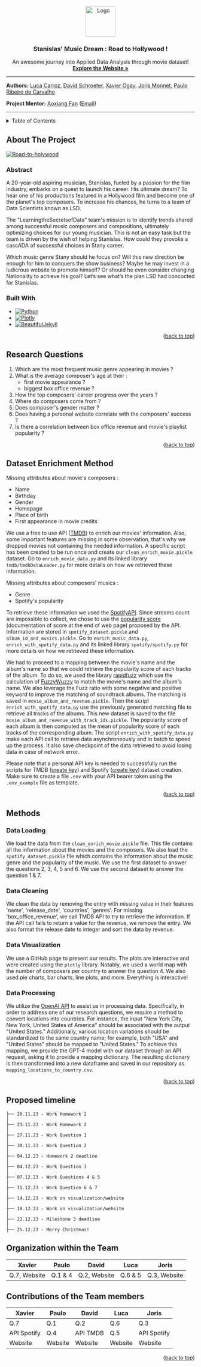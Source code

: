 <!-- Able a quick return to the top page -->
<a name="readme-top"></a>

<!-- PROJECT LOGO -->
<br />
<div align="center">
  <a href="https://github.com/epfl-ada/ada-2023-project-learningthesecretsofdata">
    <img src="assets/img/LSD_trans.png" alt="Logo" width="80" height="80">
  </a>

<h3 align="center">Stanislas' Music Dream : Road to Hollywood !</h3>

  <p align="center">
    An awesome journey into Applied Data Analysis through movie dataset!
    <br />
    <a href="https://learningthesecretsofdata.github.io/CS-401_Website/"><strong>Explore the Website »</strong></a>
  </p>
</div>

---

**Authors:** [Luca Carroz](https://people.epfl.ch/emilie.carroz),
[David Schroeter](https://people.epfl.ch/david.schroeter),
[Xavier Ogay](https://people.epfl.ch/xavier.ogay), [Joris Monnet](https://people.epfl.ch/joris.monnet),
[Paulo Ribeiro de Carvalho](https://people.epfl.ch/paulo.ribeirodecarvalho)

**Project Mentor:** [Aoxiang Fan](https://people.epfl.ch/aoxiang.fan) ([Email](mailto:aoxiang.fan@epfl.ch))

---


<!-- TABLE OF CONTENTS -->
<details>
  <summary>Table of Contents</summary>
  <ol>
    <li>
      <a href="#about-the-project">About The Project</a>
      <ul>
        <li><a href="#abstract">Abstract</a></li>
        <li><a href="#built-with">Built With</a></li>
      </ul>
    </li>
    <li><a href="#research-questions">Research Questions</a></li>
    <li><a href="#dataset-enrichment-method">Dataset Enrichment Method</a></li>
    <li>
      <a href="#methods">Methods</a>
      <ul>
        <li><a href="#data-loading">Data Loading</a></li>
        <li><a href="#data-cleaning">Data Cleaning</a></li>
        <li><a href="#data-visualization">Data Visualization</a></li>
      </ul>
    </li>
    <li><a href="#proposed-timeline">Timeline</a></li>
    <li><a href="#organization-within-the-team">Organization within the Team</a></li>
  </ol>
</details>



<!-- ABOUT THE PROJECT -->

## About The Project

[![Road-to-holywood][product-screenshot]](https://learningthesecretsofdata.github.io/CS-401_Website/)

### Abstract

A 20-year-old aspiring musician, Stanislas, fueled by a passion for the film industry, embarks on a quest to launch his
career. His ultimate dream? To hear one of his productions featured in a Hollywood film and become one of the planet's
top composers. To increase his chances, he turns to a team of Data Scientists known as LSD.

The "LearningtheSecretsofData" team's mission is to identify trends shared among successful music composers and
compositions, ultimately
optimizing choices for our young musician. This is not an easy task but the team is driven by the wish of helping
Stanislas. How could they provoke a cascADA of successful choices in Stany career.

Which music genre Stany should he focus on? Will this new direction be enough for him to conquers the show business?
Maybe he may invest in a ludicrous website to promote himself? Or should he even consider changing Nationality to
achieve his goal? Let’s see what’s the plan LSD had concocted for Stanislas.

### Built With

* [![Python][Python.org]][Python-url]
* [![Plotly][Plotly.com]][Plotly-url]
* [![BeautifulJekyll][BeautifulJekyll.com]][BeautifulJekyll-url]

<p align="right">(<a href="#readme-top">back to top</a>)</p>

## Research Questions

1) Which are the most frequent music genre appearing in movies ?
2) What is the average composer's age at their :
    - first movie appearance ?
    - biggest box office revenue ?
3) How the top composers' career progress over the years ?
4) Where do composers come from ?
5) Does composer's gender matter ?
6) Does having a personal website correlate with the composers' success ?
7) Is there a correlation between box office revenue and movie's playlist popularity ?

<p align="right">(<a href="#readme-top">back to top</a>)</p>

## Dataset Enrichment Method

Missing attributes about movie's composers :

- Name
- Birthday
- Gender
- Homepage
- Place of birth
- First appearance in movie credits

We use a free to use API ([TMDB](https://www.themoviedb.org/?language=fr)) to enrich our movies' information. Also, some
important features are missing in some observation, that's why we dropped movies not containing the needed information.
A specific
script has been created to be run once and create our `clean_enrich_movie.pickle` dataset. Go to `enrich_movie_data.py`
and
its linked library `tmdb/tmdbDataLoader.py` for more details on how we retrieved these information.

Missing attributes about composers' musics :

- Genre
- Spotify's popularity

To retrieve these information we used the [SpotifyAPI](https://developer.spotify.com/documentation/web-api). Since
streams count are impossible to collect, we chose to use
the [popularity score](https://developer.spotify.com/documentation/web-api/reference/get-track)
(documentation of score at the end of web page) proposed by the API. Information are stored in `spotify_dataset.pickle`
and `album_id_and_musics.pickle`.
Go to `enrich_music_data.py`, `enrich_with_spotify_data.py` and its linked library `spotify/spotify.py` for more details
on how we retrieved these information.

We had to proceed to a mapping between the movie's name and the album's name so that we could retrieve the popularity
score of each tracks of the album.
To do so, we used the library [rapidfuzz](https://pypi.org/project/rapidfuzz/) which use the calculation
of [FuzzyWuzzy](https://github.com/seatgeek/fuzzywuzzy) to match the movie's name and the album's name.
We also leverage the Fuzz ratio with some negative and positive keyword to improve the matching of soundtrack albums.
The matching is saved in `movie_album_and_revenue.pickle`. Then the script `enrich_with_spotify_data.py` use the
previously generated matching file to retrieve all tracks of the albums. This new dataset is saved to the
file `movie_album_and_revenue_with_track_ids.pickle`.
The popularity score of each album is then computed as the mean of popularity score of each tracks of the corresponding
album.
The script `enrich_with_spotify_data.py` make each API call to retrieve data asynchroneously and in batch to speed up
the process. It also save checkpoint of the data retrieved to avoid losing data in case of network error.

Please note that a personal API key is needed to successfully run the scripts for
TMDB ([create key](https://developer.themoviedb.org/reference/intro/getting-started))
and Spotify ([create key](https://developer.spotify.com/documentation/web-api/tutorials/getting-started)) dataset
creation.
Make sure to create a file `.env` with your API bearer token using the `.env_example` file as template.

<p align="right">(<a href="#readme-top">back to top</a>)</p>

## Methods

### Data Loading

We load the data from the `clean_enrich_movie.pickle` file. This file contains all the information about the movies and
the composers. We also load the `spotify_dataset.pickle` file which contains the information about the music genre and
the popularity of the music. We use the first dataset to answer the questions 2, 3, 4, 5 and 6. We use the second
dataset to answer the question 1 & 7.

### Data Cleaning

We clean the data by removing the entry with missing value in their features 'name', 'release_date',
'countries', 'genres'. For missing 'box_office_revenue', we call TMDB API to try to retrieve the information.
If the API call fails to return a value for the revenue, we remove the entry.
We also format the release date to integer and sort the data by revenue.

### Data Visualization

We use a GitHub page to present our results. The plots are interactive and were created using the `plotly`
library. Notably, we used a world map with the number of composers per country to answer the question 4.
We also used pie charts, bar charts, line plots, and more. Everything is interactive!

### Data Processing

We utilize the [OpenAI API](https://platform.openai.com/docs/introduction) to assist us in processing data.
Specifically, in order to address one of our research questions, we require a method to convert locations into
countries. For instance, the input "New York City, New York, United States of America" should be associated with the
output "United States." Additionally, various location variations should be standardized to the same country name; for
example, both "USA" and "United States" should be mapped to "United States." To achieve this mapping, we provide the
GPT-4 model with our dataset through an API request, asking it to provide a mapping dictionary. The resulting dictionary
is then transformed into a new dataframe and saved in our repository as `mapping_locations_to_country.csv`.

<p align="right">(<a href="#readme-top">back to top</a>)</p>

## Proposed timeline

```
├── 20.11.23 - Work Homework 2
│  
├── 23.11.23 - Work Homework 2
│  
├── 27.11.23 - Work Question 1
│  
├── 30.11.23 - Work Question 2
│  
├── 04.12.23 - Homework 2 deadline
│  
├── 04.12.23 - Work Question 3
│  
├── 07.12.23 - Work Questions 4 & 5
|
├── 11.12.23 - Work Question 6 & 7
│
├── 14.12.23 - Work on visualization/website
│  
├── 18.12.23 - Work on visualization/website
│    
├── 22.12.23 - Milestone 3 deadline
│  
├── 25.12.23 - Merry Christmas!

```

## Organization within the Team

| Xavier       | Paulo   | David        | Luca    | Joris        |
|--------------|---------|--------------|---------|--------------|
| Q.7, Website | Q.1 & 4 | Q.2, Website | Q.6 & 5 | Q.3, Website |

## Contributions of the Team members

| Xavier      | Paulo   | David    | Luca    | Joris       |
|-------------|---------|----------|---------|-------------|
| Q.7         | Q.1     | Q.2      | Q.6     | Q.3         |
| API Spotify | Q.4     | API TMDB | Q.5     | API Spotify |
| Website     | Website | Website  | Website | Website     |

<p align="right">(<a href="#readme-top">back to top</a>)</p>

<!-- MARKDOWN LINKS & IMAGES -->
<!-- https://www.markdownguide.org/basic-syntax/#reference-style-links -->

[Python.org]: https://img.shields.io/badge/Python-3776AB?style=for-the-badge&logo=python&logoColor=white

[Python-url]: https://www.python.org/

[Plotly.com]: https://img.shields.io/badge/Plotly-239120?style=for-the-badge&logo=plotly&logoColor=white

[Plotly-url]: https://plotly.com/

[BeautifulJekyll.com]: https://img.shields.io/badge/Beautiful%20Jekyll-%23FF0000.svg?style=for-the-badge&logo=Jekyll&logoColor=white

[BeautifulJekyll-url]: https://beautifuljekyll.com/

[product-screenshot]: assets/img/header_holy.png









